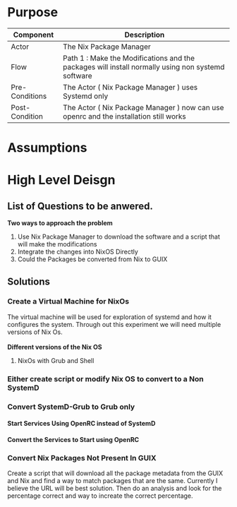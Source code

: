 # Purpose 
|Component|Description|
|---------------|--------------------------------------------------------------------------------------------------|
|Actor          |The Nix Package Manager                                                                           |
|Flow           |Path 1 : Make the Modifications and the packages will install normally using non systemd software |
|Pre-Conditions |The Actor ( Nix Package Manager ) uses Systemd only                                               |
|Post-Condition |The Actor ( Nix Package Manager ) now can use openrc and the installation still works             |

# Assumptions

# High Level Deisgn

## List of Questions to be anwered.
<b>Two ways to approach the problem</b>
<ol>
<li>Use Nix Package Manager to download the software and a script that will make the modifications</li>
<li>Integrate the changes into NixOS Directly</li>
<li>Could the Packages be converted from Nix to GUIX </li>
</ol>

## Solutions

### Create a Virtual Machine for NixOs
The virtual machine will be used for exploration of systemd and how it configures the system.  Through out this experiment we will need multiple versions of Nix Os.<br/><br/>
<b>Different versions of the Nix OS</b>
<ol>
<li>NixOs with Grub and Shell</li>
</ol>

### Either create script or modify Nix OS to convert to a Non SystemD
### Convert SystemD-Grub to Grub only
#### Start Services Using OpenRC instead of SystemD
#### Convert the Services to Start using OpenRC


### Convert Nix Packages Not Present In GUIX
Create a script that will download all the package metadata from the GUIX and Nix and find a way to match packages that are the same.  Currently I believe the URL will be best solution.
Then do an analysis and look for the percentage correct and way to increate the correct percentage.


